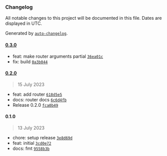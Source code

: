 ### Changelog

All notable changes to this project will be documented in this file. Dates are displayed in UTC.

Generated by [`auto-changelog`](https://github.com/CookPete/auto-changelog).

#### [0.3.0](https://github.com/loks0n/appwrite-function-utils/compare/0.2.0...0.3.0)

- feat: make router arguments partial [`36ea01c`](https://github.com/loks0n/appwrite-function-utils/commit/36ea01cac7f76aad74dca8a45b011ce4fe496973)
- fix: build [`0a3b044`](https://github.com/loks0n/appwrite-function-utils/commit/0a3b04491c26ab791d5adbc0427650681092f934)

#### [0.2.0](https://github.com/loks0n/appwrite-function-utils/compare/0.1.0...0.2.0)

> 15 July 2023

- feat: add router [`618d5e5`](https://github.com/loks0n/appwrite-function-utils/commit/618d5e5135dff0e96bfba3d15f58cdd8647d8bda)
- docs: router docs [`6c6d4fb`](https://github.com/loks0n/appwrite-function-utils/commit/6c6d4fbb5bdb748cebd60e6567408bbcff410bc3)
- Release 0.2.0 [`fca0b49`](https://github.com/loks0n/appwrite-function-utils/commit/fca0b496505f5725b90c7fa55855d0620bab6c7f)

#### 0.1.0

> 13 July 2023

- chore: setup release [`3e8d69d`](https://github.com/loks0n/appwrite-function-utils/commit/3e8d69d293bfda77adff268aedf75fe394df3af8)
- feat: initial [`3cd0e72`](https://github.com/loks0n/appwrite-function-utils/commit/3cd0e72ddef52a84394f055348dc25e685a67729)
- docs: fmt [`9558b3b`](https://github.com/loks0n/appwrite-function-utils/commit/9558b3b0adeebe1abd3a16c3a8bece8fc5e75819)
